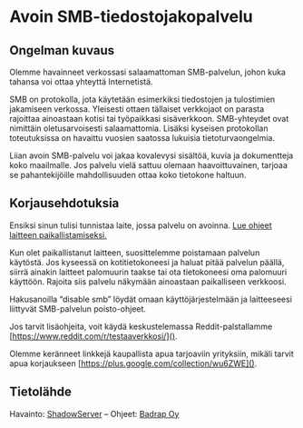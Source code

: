 # Avoin SMB-tiedostojakopalvelu

## Ongelman kuvaus

Olemme havainneet verkossasi salaamattoman SMB-palvelun, johon kuka tahansa voi ottaa yhteyttä Internetistä.

SMB on protokolla, jota käytetään esimerkiksi tiedostojen ja tulostimien jakamiseen verkossa. Yleisesti ottaen tällaiset verkkojaot on parasta rajoittaa ainoastaan kotisi tai työpaikkasi sisäverkkoon. SMB-yhteydet ovat nimittäin oletusarvoisesti salaamattomia. Lisäksi kyseisen protokollan toteutuksissa on havaittu vuosien saatossa lukuisia tietoturvaongelmia.

Liian avoin SMB-palvelu voi jakaa kovalevysi sisältöä, kuvia ja dokumentteja koko maailmalle. Jos palvelu vielä sattuu olemaan haavoittuvainen, tarjoaa se pahantekijöille mahdollisuuden ottaa koko tietokone haltuun.

## Korjausehdotuksia

Ensiksi sinun tulisi tunnistaa laite, jossa palvelu on avoinna. [Lue ohjeet laitteen paikallistamiseksi.](./locate.md)

Kun olet paikallistanut laitteen, suosittelemme poistamaan palvelun käytöstä. Jos kyseessä on kotitietokoneesi ja haluat pitää palvelun päällä, siirrä ainakin laitteet palomuurin taakse tai ota tietokoneesi oma palomuuri käyttöön. Rajoita siis palvelu näkymään ainoastaan paikalliseen verkkoosi.

Hakusanoilla “disable smb” löydät omaan käyttöjärjestelmään ja laitteeseesi liittyvät SMB-palvelun poisto-ohjeet.

Jos tarvit lisäohjeita, voit käydä keskustelemassa Reddit-palstallamme [https://www.reddit.com/r/testaaverkkosi/]().

Olemme keränneet linkkejä kaupallista apua tarjoaviin yrityksiin, mikäli tarvit apua korjaukseen [https://plus.google.com/collection/wu6ZWE]().

## Tietolähde

Havainto: [ShadowServer](https://www.shadowserver.org/) – Ohjeet: [Badrap Oy](https://badrap.io/)
